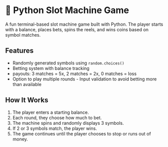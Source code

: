 
# 🎰 Python Slot Machine Game  
A fun terminal-based slot machine game built with Python. The player starts with a balance, places bets, spins the reels, and wins coins based on symbol matches. 
 ## Features 
 - Randomly generated symbols using `random.choices()` 
 - Betting system with balance tracking
 - payouts: 3 matches = 5x, 2 matches = 2x, 0 matches = loss
 - Option to play multiple rounds - Input validation to avoid betting more than available
 ## How It Works 
 1. The player enters a starting balance.
 2. Each round, they choose how much to bet.
 3. The machine spins and randomly displays 3 symbols.
 4. If 2 or 3 symbols match, the player wins.
5. The game continues until the player chooses to stop or runs out of money.
